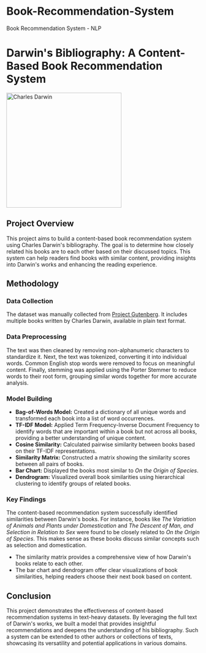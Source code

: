 # Book-Recommendation-System
Book Recommendation System  - NLP

# Darwin's Bibliography: A Content-Based Book Recommendation System

<p><img src="https://assets.datacamp.com/production/project_607/img/CharlesDarwin.jpg" alt="Charles Darwin" width="300px"></p>

## Project Overview

This project aims to build a content-based book recommendation system using Charles Darwin's bibliography. The goal is to determine how closely related his books are to each other based on their discussed topics. This system can help readers find books with similar content, providing insights into Darwin's works and enhancing the reading experience.

## Methodology

### Data Collection
The dataset was manually collected from [Project Gutenberg](https://www.gutenberg.org/). It includes multiple books written by Charles Darwin, available in plain text format.

### Data Preprocessing
The text was then cleaned by removing non-alphanumeric characters to standardize it. Next, the text was tokenized, converting it into individual words. Common English stop words were removed to focus on meaningful content. Finally, stemming was applied using the Porter Stemmer to reduce words to their root form, grouping similar words together for more accurate analysis.

### Model Building
- **Bag-of-Words Model:** Created a dictionary of all unique words and transformed each book into a list of word occurrences.
- **TF-IDF Model:** Applied Term Frequency-Inverse Document Frequency to identify words that are important within a book but not across all books, providing a better understanding of unique content.
- **Cosine Similarity:** Calculated pairwise similarity between books based on their TF-IDF representations.
- **Similarity Matrix:** Constructed a matrix showing the similarity scores between all pairs of books.
- **Bar Chart:** Displayed the books most similar to *On the Origin of Species*.
- **Dendrogram:** Visualized overall book similarities using hierarchical clustering to identify groups of related books.

### Key Findings
The content-based recommendation system successfully identified similarities between Darwin's books. For instance, books like *The Variation of Animals and Plants under Domestication* and *The Descent of Man, and Selection in Relation to Sex* were found to be closely related to *On the Origin of Species*. This makes sense as these books discuss similar concepts such as selection and domestication.
- The similarity matrix provides a comprehensive view of how Darwin's books relate to each other.
- The bar chart and dendrogram offer clear visualizations of book similarities, helping readers choose their next book based on content.

## Conclusion

This project demonstrates the effectiveness of content-based recommendation systems in text-heavy datasets. By leveraging the full text of Darwin's works, we built a model that provides insightful recommendations and deepens the understanding of his bibliography. Such a system can be extended to other authors or collections of texts, showcasing its versatility and potential applications in various domains.
